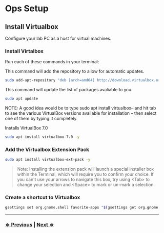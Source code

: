 # Ops Setup


## Install Virtualbox

Configure your lab PC as a host for virtual machines.

### Install Virtalbox

Run each of these commands in your terminal:

This command will add the repository to allow for automatic updates.
```bash
sudo add-apt-repository "deb [arch=amd64] http://download.virtualbox.org/virtualbox/debian $(lsb_release -cs) contrib"
```

This command will update the list of packages avaliable to you.
```bash
sudo apt update
```

NOTE: A good idea would be to type sudo apt install virtualbox– and hit tab to see the various VirtualBox versions available for installation – then select one of them by typing it completely.

Installs VirtualBox 7.0
```bash
sudo apt install virtualbox-7.0 -y
```

### Add the Virtualbox Extension Pack

```bash
sudo apt install virtualbox-ext-pack -y
```

> Note: Installing the extension pack will launch a special installer box within the Terminal, which will require you to confirm your choice. If you can't use your arrows to navigate this box, try using \<Tab\> to change your selection and \<Space\> to mark or un-mark a selection.

### Create a shortcut to Virtualbox
```bash
gsettings set org.gnome.shell favorite-apps "$(gsettings get org.gnome.shell favorite-apps | sed s/.$//), 'virtualbox.desktop']"
```

---

### [⇐ Previous](./3-rdp-config.md) | [Next ⇒](./5-system.md)
